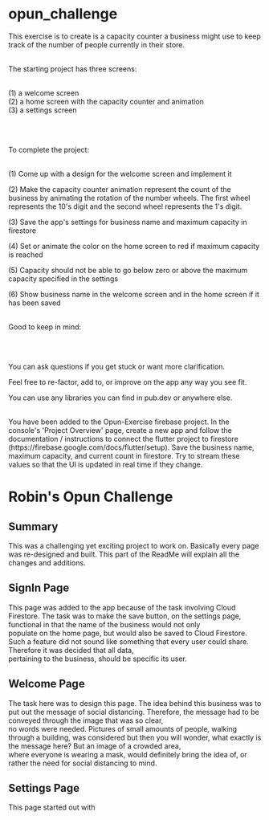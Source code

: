 # opun_challenge

This exercise is to create is a capacity counter a business might use to keep track of the number of people currently in their store.
<br><br>

The starting project has three screens: 
<br><br>

(1) a welcome screen
<br>
(2) a home screen with the capacity counter and animation
<br>
(3) a settings screen

<br><br>

To complete the project:
<br><br>

(1) Come up with a design for the welcome screen and implement it
<br>

(2) Make the capacity counter animation represent the count of the business by animating the rotation of the number wheels. The first wheel represents the 10's digit and the second wheel represents the 1's digit. 
<br>

(3) Save the app's settings for business name and maximum capacity in firestore
<br>

(4) Set or animate the color on the home screen to red if maximum capacity is reached
<br>

(5) Capacity should not be able to go below zero or above the maximum capacity specified in the settings
<br>

(6) Show business name in the welcome screen and in the home screen if it has been saved
<br><br>

Good to keep in mind:

<br><br>

You can ask questions if you get stuck or want more clarification.
<br>

Feel free to re-factor, add to, or improve on the app any way you see fit. 
<br>

You can use any libraries you can find in pub.dev or anywhere else.

<br>
You have been added to the Opun-Exercise firebase project. In the console's 'Project Overview' page, create a new app and follow the documentation / instructions to connect 
the flutter project to firestore (https://firebase.google.com/docs/flutter/setup). Save the business name, maximum capacity, and current count in firestore. Try to stream these values so that the UI is updated in real time if they change. 
<br>


# Robin's Opun Challenge

## Summary

This was a challenging yet exciting project to work on.  Basically every page was re-designed and built.  This part of the ReadMe will explain all the changes and additions.

## SignIn Page

This page was added to the app because of the task involving Cloud Firestore.  The task was to make the save button, on the settings page, functional in that the name of the business would not only<br>
populate on the home page, but would also be saved to Cloud Firestore.  Such a feature did not sound like something that every user could share.  Therefore it was decided that all data,<br>
pertaining to the business, should be specific its user.  

## Welcome Page

The task here was to design this page.  The idea behind this business was to put out the message of social distancing.  Therefore, the message had to be conveyed through the image that was so clear,<br>
no words were needed.  Pictures of small amounts of people, walking through a building, was considered but then you will wonder, what exactly is the message here?  But an image of a crowded area,<br>
where everyone is wearing a mask, would definitely bring the idea of, or rather the need for social distancing to mind.  

## Settings Page

This page started out with 
































